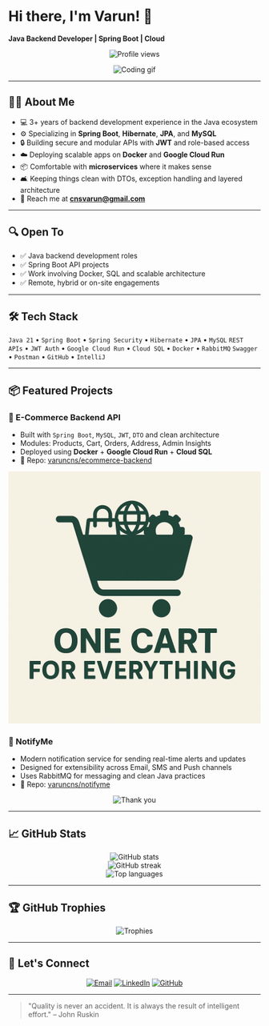 # Hi there, I'm Varun! :wave:

**Java Backend Developer | Spring Boot | Cloud**

<p align="center">
  <img src="https://komarev.com/ghpvc/?username=varuncns&label=Profile%20views&color=0e75b6&style=flat" alt="Profile views" />
</p>

<p align="center">
  <img src="https://media.giphy.com/media/qgQUggAC3Pfv687qPC/giphy.gif" width="400" alt="Coding gif" />
</p>

---

## 👨‍💻 About Me

- 💻 3+ years of backend development experience in the Java ecosystem
- ⚙️ Specializing in **Spring Boot**, **Hibernate**, **JPA**, and **MySQL**
- 🔒 Building secure and modular APIs with **JWT** and role-based access
- ☁️ Deploying scalable apps on **Docker** and **Google Cloud Run**
- 📦 Comfortable with **microservices** where it makes sense
- 🛋 Keeping things clean with DTOs, exception handling and layered architecture
- 📧 Reach me at **cnsvarun@gmail.com**

---

## 🔍 Open To

- ✅ Java backend development roles
- ✅ Spring Boot API projects
- ✅ Work involving Docker, SQL and scalable architecture
- ✅ Remote, hybrid or on-site engagements

---

## 🛠️ Tech Stack

`Java 21` • `Spring Boot` • `Spring Security` • `Hibernate` • `JPA` • `MySQL`
`REST APIs` • `JWT Auth` • `Google Cloud Run` • `Cloud SQL` • `Docker` • `RabbitMQ`
`Swagger` • `Postman` • `GitHub` • `IntelliJ`

---

## 📦 Featured Projects

### 🛒 E-Commerce Backend API

- Built with `Spring Boot`, `MySQL`, `JWT`, `DTO` and clean architecture
- Modules: Products, Cart, Orders, Address, Admin Insights
- Deployed using **Docker** + **Google Cloud Run** + **Cloud SQL**
- 📌 Repo: [varuncns/ecommerce-backend](https://github.com/varuncns/ecommerce-backend)

![E-Commerce Screenshot](cart.png)

### 🔔 NotifyMe

- Modern notification service for sending real-time alerts and updates
- Designed for extensibility across Email, SMS and Push channels
- Uses RabbitMQ for messaging and clean Java practices
- 📌 Repo: [varuncns/notifyme](https://github.com/varuncns/notifyme)

<p align="center">
  <img src="https://media.giphy.com/media/f3iwJFOVOwuy7K6FFw/giphy.gif" width="400" alt="Thank you" />
</p>

---

## 📈 GitHub Stats

<p align="center">
  <img src="https://github-readme-stats.vercel.app/api?username=varuncns&show_icons=true&theme=radical" alt="GitHub stats" />
  <br />
  <img src="https://github-readme-streak-stats.herokuapp.com/?user=varuncns&theme=radical" alt="GitHub streak" />
  <br />
  <img src="https://github-readme-stats.vercel.app/api/top-langs/?username=varuncns&layout=compact&theme=radical" alt="Top languages" />
</p>

---

## 🏆 GitHub Trophies

<p align="center">
  <img src="https://github-profile-trophy.vercel.app/?username=varuncns&theme=radical&row=1" alt="Trophies" />
</p>

---

## 💌 Let's Connect

<p align="center">
  <a href="mailto:cnsvarun@gmail.com"><img src="https://img.shields.io/badge/Email-D14836?style=for-the-badge&logo=gmail&logoColor=white" alt="Email" /></a>
  <a href="https://www.linkedin.com/in/varuncns/" target="_blank"><img src="https://img.shields.io/badge/LinkedIn-0077B5?style=for-the-badge&logo=linkedin&logoColor=white" alt="LinkedIn" /></a>
  <a href="https://github.com/varuncns" target="_blank"><img src="https://img.shields.io/badge/GitHub-000?style=for-the-badge&logo=github&logoColor=white" alt="GitHub" /></a>
</p>

---

> "Quality is never an accident. It is always the result of intelligent effort." – John Ruskin
